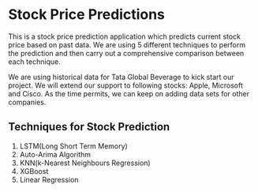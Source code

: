 # Stock Price Predictions

This is a stock price prediction application which predicts current stock price based on past data. We are using 5 different techniques to perform the prediction and then carry out a comprehensive comparison between each technique. 

We are using historical data for Tata Global Beverage to kick start our project. We will extend our support to following stocks:
Apple, Microsoft and Cisco. As the time permits, we can keep on adding data sets for other companies.

## Techniques for Stock Prediction

1. LSTM(Long Short Term Memory)
2. Auto-Arima Algorithm
3. KNN(k-Nearest Neighbours Regression)
4. XGBoost
5. Linear Regression
